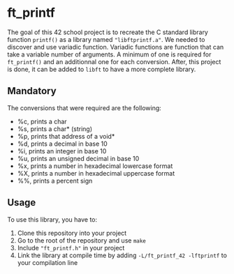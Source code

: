 # ft_printf
The goal of this 42 school project is to recreate the C standard library function `printf()` as a library named `"libftprintf.a"`. We needed to discover and use variadic function. Variadic functions are function that can take a variable number of arguments. A minimum of one is required for `ft_printf()` and an additionnal one for each conversion. After, this project is done, it can be added to `libft` to have a more complete library.
## Mandatory
The conversions that were required are the following:
  - %c, prints a char
  - %s, prints a char* (string)
  - %p, prints that address of a void*
  - %d, prints a decimal in base 10
  - %i, prints an integer in base 10
  - %u, prints an unsigned decimal in base 10
  - %x, prints a number in hexadecimal lowercase format
  - %X, prints a number in hexadecimal uppercase format
  - %%, prints a percent sign
## Usage
To use this library, you have to:

  1. Clone this repository into your project
  2. Go to the root of the repository and use `make`
  3. Include `"ft_printf.h"` in your project
  4. Link the library at compile time by adding `-L/ft_printf_42 -lftprintf` to your compilation line 
